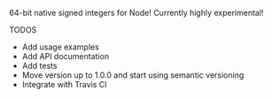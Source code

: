64-bit native signed integers for Node! Currently highly experimental!

TODOS
- Add usage examples
- Add API documentation
- Add tests
- Move version up to 1.0.0 and start using semantic versioning
- Integrate with Travis CI
